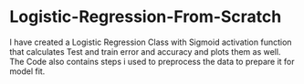 # Logistic-Regression-From-Scratch
I have created a Logistic Regression Class with Sigmoid activation function that calculates Test and train error and accuracy and plots them as well. The Code also contains steps i used to preprocess the data to prepare it for model fit.

